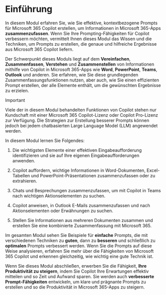 # Einführung

In diesem Modul erfahren Sie, wie Sie effektive, kontextbezogene Prompts für Microsoft 365 Copilot erstellen, um Informationen in Microsoft 365-Apps **zusammenzufassen**. Wenn Sie Ihre Prompting-Fähigkeiten für Copilot verbessern möchten, vermittelt Ihnen dieses Modul das Wissen und die Techniken, um Prompts zu erstellen, die genaue und hilfreiche Ergebnisse aus Microsoft 365 Copilot liefern.

Der Schwerpunkt dieses Moduls liegt auf dem **Vereinfachen**, **Zusammenfassen**, **Verstehen** und **Zusammenstellen** von Informationen mithilfe von Copilot in Microsoft 365-Apps wie **Word**, **PowerPoint**, **Teams**, **Outlook** und anderen. Sie erfahren, wie Sie diese grundlegenden Zusammenfassungsfunktionen nutzen, aber auch, wie Sie einen effizienten Prompt erstellen, der alle Elemente enthält, um die gewünschten Ergebnisse zu erzielen.

> [!IMPORTANT]
> Viele der in diesem Modul behandelten Funktionen von Copilot stehen nur Kundschaft mit einer Microsoft 365 Copilot-Lizenz oder Copilot Pro-Lizenz zur Verfügung. Die Strategien zur Erstellung besserer Prompts können jedoch bei jedem chatbasierten Large Language Model (LLM) angewendet werden.

In diesem Modul lernen Sie Folgendes:

1. Die wichtigsten Elemente einer effektiven Eingabeaufforderung identifizieren und sie auf Ihre eigenen Eingabeaufforderungen anwenden.

1. Copilot auffordern, wichtige Informationen in Word-Dokumenten, Excel-Tabellen und PowerPoint-Präsentationen zusammenzufassen oder zu extrahieren.

1. Chats und Besprechungen zusammenzufassen, um mit Copilot in Teams nach wichtigen Aktionselementen  zu suchen.

1. Copilot anweisen, in Outlook E-Mails zusammenzufassen und nach Aktionselementen oder Erwähnungen zu suchen.

1. Stellen Sie Informationen aus mehreren Dokumenten zusammen und erstellen Sie eine kombinierte Zusammenfassung mit Microsoft 365.

Im gesamten Modul sehen Sie Beispiele für **einfache** Prompts, die mit verschiedenen Techniken zu **guten**, dann zu **besseren** und schließlich zu **optimalen** Prompts verbessert werden. Wenn Sie die Prompts auf diese Weise analysieren, erfahren Sie mehr über die Fähigkeiten von Microsoft 365 Copilot und erkennen gleichzeitig, wie wichtig eine gute Technik ist.

Wenn Sie dieses Modul abschließen, erwerben Sie die Fähigkeit, **Ihre Produktivität zu steigern**, indem Sie Copilot Ihre Erwartungen effektiv mitteilen und so Zeit und Aufwand sparen. Sie werden auch **verbesserte Prompt-Fähigkeiten** entwickeln, um klare und prägnante Prompts zu erstellen und so die Produktivität in Microsoft 365-Apps zu steigern.
